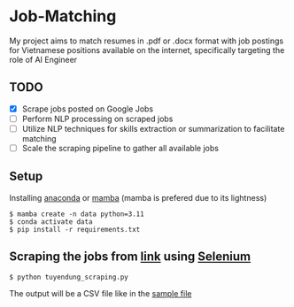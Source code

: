 # Job-Matching
My project aims to match resumes in .pdf or .docx format with job postings for Vietnamese positions available on the internet, specifically targeting the role of AI Engineer

## TODO
- [x] Scrape jobs posted on Google Jobs
- [ ] Perform NLP processing on scraped jobs
- [ ] Utilize NLP techniques for skills extraction or summarization to facilitate matching
- [ ] Scale the scraping pipeline to gather all available jobs

## Setup
Installing [anaconda](https://www.anaconda.com/download) or [mamba](https://mamba.readthedocs.io/en/latest/installation/mamba-installation.html) (mamba is prefered due to its lightness)

```
$ mamba create -n data python=3.11
$ conda activate data
$ pip install -r requirements.txt
```

## Scraping the jobs from [link](https://www.google.com/search?q=ai+engineer+tuy%E1%BB%83n+d%E1%BB%A5ng&oq=ai+en&gs_lcrp=EgZjaHJvbWUqDggAEEUYJxg7GIAEGIoFMg4IABBFGCcYOxiABBiKBTIGCAEQRRg5MgwIAhAjGCcYgAQYigUyDQgDEAAYgwEYsQMYgAQyBwgEEAAYgAQyBwgFEAAYgAQyBwgGEAAYgAQyBggHEEUYPNIBCDExNDZqMGo3qAIAsAIA&sourceid=chrome&ie=UTF-8&ibp=htl;jobs&sa=X&ved=2ahUKEwiisMKI24SFAxULplYBHRCvB70QudcGKAF6BAgYECw&sxsrf=ACQVn0_8MFqhjalilrK3fV_l-TKkM6Gtdg:1711001977273#htivrt=jobs&htidocid=4Ptk3N01fWIzsD-wAAAAAA%3D%3D&fpstate=tldetail) using [Selenium](https://www.selenium.dev/)
```
$ python tuyendung_scraping.py
```
The output will be a CSV file like in the [sample file](job_vn_posted.csv)
